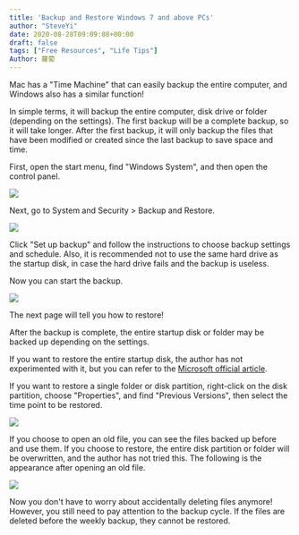 ```yaml
---
title: 'Backup and Restore Windows 7 and above PCs'
author: "SteveYi"
date: 2020-08-28T09:09:08+00:00
draft: false
tags: ["Free Resources", "Life Tips"]
Author: 蘿蔔
---
```


Mac has a "Time Machine" that can easily backup the entire computer, and Windows also has a similar function! 

In simple terms, it will backup the entire computer, disk drive or folder (depending on the settings). The first backup will be a complete backup, so it will take longer. After the first backup, it will only backup the files that have been modified or created since the last backup to save space and time.

First, open the start menu, find "Windows System", and then open the control panel.

![](https://static-a1.steveyi.net/media/blog/2020082808195051.png)

Next, go to System and Security > Backup and Restore.

![](https://static-a1.steveyi.net/media/blog/2020082808211660.png)

Click "Set up backup" and follow the instructions to choose backup settings and schedule. Also, it is recommended not to use the same hard drive as the startup disk, in case the hard drive fails and the backup is useless.

Now you can start the backup.

![](https://static-a1.steveyi.net/media/blog/2020082808264658-scaled.jpg)

The next page will tell you how to restore!

After the backup is complete, the entire startup disk or folder may be backed up depending on the settings.

If you want to restore the entire startup disk, the author has not experimented with it, but you can refer to the [Microsoft official article](https://support.microsoft.com/zh-tw/help/2138292 "https://support.microsoft.com/zh-tw/help/2138292").

If you want to restore a single folder or disk partition, right-click on the disk partition, choose "Properties", and find "Previous Versions", then select the time point to be restored.

![](https://static-a1.steveyi.net/media/blog/2020082808590870-scaled.jpg)

If you choose to open an old file, you can see the files backed up before and use them. If you choose to restore, the entire disk partition or folder will be overwritten, and the author has not tried this. The following is the appearance after opening an old file.

![](https://static-a1.steveyi.net/media/blog/2020082809060089-scaled.jpg)

Now you don't have to worry about accidentally deleting files anymore! However, you still need to pay attention to the backup cycle. If the files are deleted before the weekly backup, they cannot be restored.
